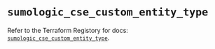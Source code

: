 # `sumologic_cse_custom_entity_type`

Refer to the Terraform Registory for docs: [`sumologic_cse_custom_entity_type`](https://www.terraform.io/docs/providers/sumologic/r/cse_custom_entity_type).
